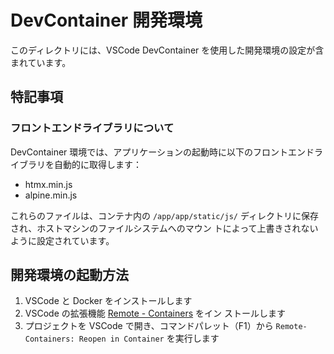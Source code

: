 # DevContainer 開発環境

このディレクトリには、VSCode DevContainer を使用した開発環境の設定が含まれています。

## 特記事項

### フロントエンドライブラリについて

DevContainer 環境では、アプリケーションの起動時に以下のフロントエンドライブラリを自動的に取得します：

- htmx.min.js
- alpine.min.js

これらのファイルは、コンテナ内の `/app/app/static/js/` ディレクトリに保存され、ホストマシンのファイルシステムへのマウン
トによって上書きされないように設定されています。

## 開発環境の起動方法

1. VSCode と Docker をインストールします
2. VSCode の拡張機能
   [Remote - Containers](https://marketplace.visualstudio.com/items?itemName=ms-vscode-remote.remote-containers) をイン
   ストールします
3. プロジェクトを VSCode で開き、コマンドパレット（F1）から `Remote-Containers: Reopen in Container` を実行します
